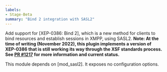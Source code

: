 ```yaml
---
labels:
- Stage-Beta
summary: "Bind 2 integration with SASL2"
---
```


Add support for [XEP-0386: Bind 2], which is a new method for clients to bind
resources and establish sessions in XMPP, using SASL2. **Note: At the time of
writing (November 2022), this plugin implements a version of XEP-0386 that is
still working its way through the XSF standards process. See [PR #1217](https://github.com/xsf/xeps/pull/1217)
for more information and current status.**

This module depends on [mod_sasl2]. It exposes no configuration options.
